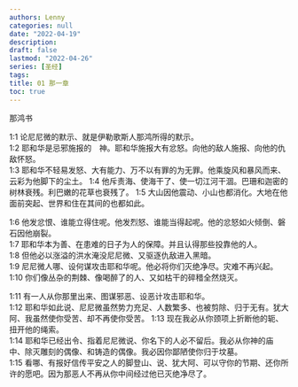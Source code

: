 ```yaml
---
authors: Lenny
categories: null
date: "2022-04-19"
description: 
draft: false
lastmod: "2022-04-26"
series: [圣经]
tags: 
title: 01 那一章
toc: true
---
```

那鸿书
<!--more-->

1:1 论尼尼微的默示、就是伊勒歌斯人那鸿所得的默示。  
1:2 耶和华是忌邪施报的　神。耶和华施报大有忿怒。向他的敌人施报、向他的仇敌怀怒。  
1:3 耶和华不轻易发怒、大有能力、万不以有罪的为无罪。他乘旋风和暴风而来、云彩为他脚下的尘土。
1:4 他斥责海、使海干了、使一切江河干涸。巴珊和迦密的树林衰残。利巴嫩的花草也衰残了。
1:5 大山因他震动、小山也都消化。大地在他面前突起、世界和住在其间的也都如此。  

1:6 他发忿恨、谁能立得住呢。他发烈怒、谁能当得起呢。他的忿怒如火倾倒、磐石因他崩裂。  
1:7 耶和华本为善、在患难的日子为人的保障。并且认得那些投靠他的人。  
1:8 但他必以涨溢的洪水淹没尼尼微、又驱逐仇敌进入黑暗。  
1:9 尼尼微人哪、设何谋攻击耶和华呢。他必将你们灭绝净尽。灾难不再兴起。
1:10 你们像丛杂的荆棘、像喝醉了的人、又如枯干的碎稓全然烧灭。  

1:11 有一人从你那里出来、图谋邪恶、设恶计攻击耶和华。  
1:12 耶和华如此说、尼尼微虽然势力充足、人数繁多、也被剪除、归于无有。犹大阿、我虽然使你受苦、却不再使你受苦。
1:13 现在我必从你颈项上折断他的轭、扭开他的绳索。  
1:14 耶和华已经出令、指着尼尼微说、你名下的人必不留后。我必从你神的庙中、除灭雕刻的偶像、和铸造的偶像。我必因你鄙陋使你归于坟墓。  
1:15 看哪、有报好信传平安之人的脚登山、说、犹大阿、可以守你的节期、还你所许的愿吧。因为那恶人不再从你中间经过他已灭绝净尽了。  

